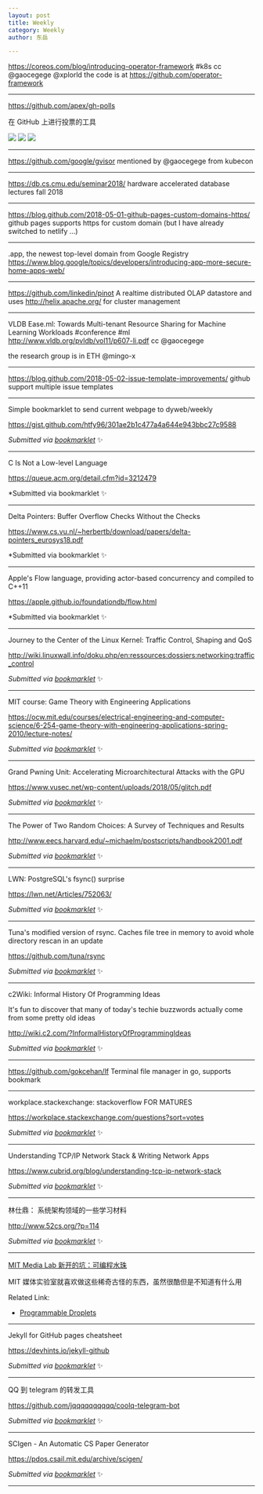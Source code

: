 ```yaml
---
layout: post
title: Weekly
category: Weekly
author: 东岳

---
```


https://coreos.com/blog/introducing-operator-framework #k8s cc @gaocegege @xplorld  the code is at https://github.com/operator-framework

***

https://github.com/apex/gh-polls

在 GitHub 上进行投票的工具

[![](https://api.gh-polls.com/poll/01CCG1WQ34GSP9WY4XRSGN44JM/at15%20%E6%98%AF%E4%B8%80%E4%B8%AA%E5%A5%BD%E4%BA%BA)](https://api.gh-polls.com/poll/01CCG1WQ34GSP9WY4XRSGN44JM/at15%20%E6%98%AF%E4%B8%80%E4%B8%AA%E5%A5%BD%E4%BA%BA/vote)
[![](https://api.gh-polls.com/poll/01CCG1WQ34GSP9WY4XRSGN44JM/at15%20%E6%98%AF%E4%B8%80%E4%B8%AA%E5%AD%A6%E6%9D%90%E6%96%99%E7%9A%84%E5%A5%BD%E4%BA%BA)](https://api.gh-polls.com/poll/01CCG1WQ34GSP9WY4XRSGN44JM/at15%20%E6%98%AF%E4%B8%80%E4%B8%AA%E5%AD%A6%E6%9D%90%E6%96%99%E7%9A%84%E5%A5%BD%E4%BA%BA/vote)
[![](https://api.gh-polls.com/poll/01CCG1WQ34GSP9WY4XRSGN44JM/at15%20%E6%98%AF%E4%B8%80%E4%B8%AA%E5%96%9C%E6%AC%A2%E5%BC%83%E5%9D%91%E7%9A%84%E5%A5%BD%E4%BA%BA)](https://api.gh-polls.com/poll/01CCG1WQ34GSP9WY4XRSGN44JM/at15%20%E6%98%AF%E4%B8%80%E4%B8%AA%E5%96%9C%E6%AC%A2%E5%BC%83%E5%9D%91%E7%9A%84%E5%A5%BD%E4%BA%BA/vote)


***

https://github.com/google/gvisor mentioned by @gaocegege from kubecon

***

https://db.cs.cmu.edu/seminar2018/ hardware accelerated database lectures fall 2018

***

https://blog.github.com/2018-05-01-github-pages-custom-domains-https/ github pages supports https for custom domain (but I have already switched to netlify ...)

***

.app, the newest top-level domain from Google Registry
https://www.blog.google/topics/developers/introducing-app-more-secure-home-apps-web/

***

https://github.com/linkedin/pinot A realtime distributed OLAP datastore  and uses http://helix.apache.org/ for cluster management

***

VLDB Ease.ml: Towards Multi-tenant Resource Sharing for Machine Learning Workloads  #conference #ml http://www.vldb.org/pvldb/vol11/p607-li.pdf cc @gaocegege 

the research group is in ETH @mingo-x

***

https://blog.github.com/2018-05-02-issue-template-improvements/ github support multiple issue templates

***

Simple bookmarklet to send current webpage to dyweb/weekly

https://gist.github.com/htfy96/301ae2b1c477a4a644e943bbc27c9588

 *Submitted via [bookmarklet](https://gist.github.com/htfy96/301ae2b1c477a4a644e943bbc27c9588)* :sparkles:

***

C Is Not a Low-level Language

https://queue.acm.org/detail.cfm?id=3212479

 *Submitted via bookmarklet :sparkles:

***

Delta Pointers: Buffer Overflow Checks Without the Checks

https://www.cs.vu.nl/~herbertb/download/papers/delta-pointers_eurosys18.pdf

 *Submitted via bookmarklet :sparkles:

***

Apple's Flow language, providing actor-based concurrency and compiled to C++11

https://apple.github.io/foundationdb/flow.html

 *Submitted via bookmarklet :sparkles:

***

Journey to the Center of the Linux Kernel: Traffic Control, Shaping and QoS

http://wiki.linuxwall.info/doku.php/en:ressources:dossiers:networking:traffic_control

 *Submitted via [bookmarklet](https://gist.github.com/htfy96/301ae2b1c477a4a644e943bbc27c9588)* :sparkles:

***

MIT course: Game Theory with Engineering Applications

https://ocw.mit.edu/courses/electrical-engineering-and-computer-science/6-254-game-theory-with-engineering-applications-spring-2010/lecture-notes/

 *Submitted via [bookmarklet](https://gist.github.com/htfy96/301ae2b1c477a4a644e943bbc27c9588)* :sparkles:

***

Grand Pwning Unit: Accelerating Microarchitectural Attacks with the GPU

https://www.vusec.net/wp-content/uploads/2018/05/glitch.pdf

 *Submitted via [bookmarklet](https://gist.github.com/htfy96/301ae2b1c477a4a644e943bbc27c9588)* :sparkles:

***

The Power of Two Random Choices: A Survey of Techniques and Results

http://www.eecs.harvard.edu/~michaelm/postscripts/handbook2001.pdf

 *Submitted via [bookmarklet](https://gist.github.com/htfy96/301ae2b1c477a4a644e943bbc27c9588)* :sparkles:

***

LWN: PostgreSQL's fsync() surprise

https://lwn.net/Articles/752063/

 *Submitted via [bookmarklet](https://gist.github.com/htfy96/301ae2b1c477a4a644e943bbc27c9588)* :sparkles:

***

Tuna's modified version of rsync. Caches file tree in memory to avoid whole directory rescan in an update

https://github.com/tuna/rsync

 *Submitted via [bookmarklet](https://gist.github.com/htfy96/301ae2b1c477a4a644e943bbc27c9588)* :sparkles:

***

c2Wiki: Informal History Of Programming Ideas

It's fun to discover that many of today's techie buzzwords actually come from some pretty old ideas

http://wiki.c2.com/?InformalHistoryOfProgrammingIdeas

 *Submitted via [bookmarklet](https://gist.github.com/htfy96/301ae2b1c477a4a644e943bbc27c9588)* :sparkles:

***

https://github.com/gokcehan/lf  Terminal file manager in go, supports bookmark

***

workplace.stackexchange: stackoverflow FOR MATURES

https://workplace.stackexchange.com/questions?sort=votes

 *Submitted via [bookmarklet](https://gist.github.com/htfy96/301ae2b1c477a4a644e943bbc27c9588)* :sparkles:

***

Understanding TCP/IP Network Stack & Writing Network Apps

https://www.cubrid.org/blog/understanding-tcp-ip-network-stack

 *Submitted via [bookmarklet](https://gist.github.com/htfy96/301ae2b1c477a4a644e943bbc27c9588)* :sparkles:

***


林仕鼎： 系统架构领域的一些学习材料

http://www.52cs.org/?p=114

 *Submitted via [bookmarklet](https://gist.github.com/htfy96/301ae2b1c477a4a644e943bbc27c9588)* :sparkles:

***

[MIT Media Lab 新开的坑：可编程水珠](https://zhuanlan.zhihu.com/p/36327700)

MIT 媒体实验室就喜欢做这些稀奇古怪的东西，虽然很酷但是不知道有什么用

Related Link:

- [Programmable Droplets](https://www.media.mit.edu/projects/programmable-droplets/overview/)

***

Jekyll for GitHub pages cheatsheet

https://devhints.io/jekyll-github

 *Submitted via [bookmarklet](https://gist.github.com/htfy96/301ae2b1c477a4a644e943bbc27c9588)* :sparkles:

***

QQ 到 telegram 的转发工具

https://github.com/jqqqqqqqqqq/coolq-telegram-bot

 *Submitted via [bookmarklet](https://gist.github.com/htfy96/301ae2b1c477a4a644e943bbc27c9588)* :sparkles:

***

SCIgen - An Automatic CS Paper Generator

https://pdos.csail.mit.edu/archive/scigen/

 *Submitted via [bookmarklet](https://gist.github.com/htfy96/301ae2b1c477a4a644e943bbc27c9588)* :sparkles:

***

